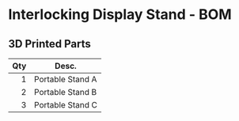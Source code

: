 # Interlocking Display Stand - BOM

## 3D Printed Parts

Qty | Desc.
---:|------------------
  1 | Portable Stand A
  2 | Portable Stand B
  3 | Portable Stand C
